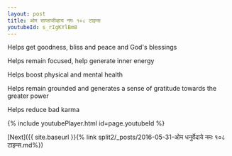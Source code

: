 ```yaml
---
layout: post
title: ओम साप्ताजीव्हाय नमः १०८ टाइम्स
youtubeId: s_rIgKYlBm8
---
```

 
 
Helps get goodness, bliss and peace and God's blessings
 
Helps remain focused, help generate inner energy 
 
Helps boost physical and mental health 
 
Helps remain grounded and generates a sense of gratitude towards the greater power 
 
Helps reduce bad karma
 
 
 
 


{% include youtubePlayer.html id=page.youtubeId %}
 
[Next]({{ site.baseurl }}{% link  split2/_posts/2016-05-31-ओम धनुर्वेदाये नमः १०८ टाइम्स.md%})
 
